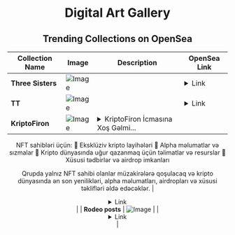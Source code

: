 <div align="center">

# Digital Art Gallery

## Trending Collections on OpenSea

| Collection Name                       | Image                                                                                     | Description                       | OpenSea Link                                                                                          |
|---------------------------------------|-------------------------------------------------------------------------------------------|-----------------------------------|--------------------------------------------------------------------------------------------------------|
| **Three Sisters** | ![Image](https://i.seadn.io/s/raw/files/bd1661aaa1ced95d3e0d4e08446f11e6.jpg?w=500&auto=format?w=200&auto=format) |  | <details><summary>Link</summary>[Three Sisters](https://opensea.io/collection/three-sisters-2)</details> |
| **TT** | ![Image](https://i.seadn.io/s/raw/files/dd3fc0132ce198411430c04f546c37ce.png?w=500&auto=format?w=200&auto=format) |  | <details><summary>Link</summary>[TT](https://opensea.io/collection/tt-271)</details> |
| **KriptoFiron** | ![Image](https://i.seadn.io/s/raw/files/95cbc4938202bde75515c3d6773e0d39.png?w=500&auto=format?w=200&auto=format) | <details><summary>KriptoFiron İcmasına Xoş Gəlmi...</summary>KriptoFiron İcmasına Xoş Gəlmisiniz! 🚀

NFT sahibləri üçün: 
🔹 Eksklüziv kripto layihələri
🔹 Alpha məlumatlar və sızmalar 
🔹 Kripto dünyasında uğur qazanmaq üçün təlimatlar və resurslar 
🔹 Xüsusi tədbirlər və airdrop imkanları

Qrupda yalnız NFT sahibi olanlar müzakirələrə qoşulacaq və kripto dünyasında ən son yenilikləri, alpha məlumatları, airdropları və xüsusi təklifləri əldə edəcəklər.</details> | <details><summary>Link</summary>[KriptoFiron](https://opensea.io/collection/kriptofiron-1)</details> |
| **Rodeo posts** | ![Image](https://i.seadn.io/s/raw/files/4a670ffbfd0c25a1a55fa0bf8073dfbd.jpg?w=500&auto=format?w=200&auto=format) |  | <details><summary>Link</summary>[Rodeo posts](https://opensea.io/collection/rodeo-posts-5372)</details> |

</div>